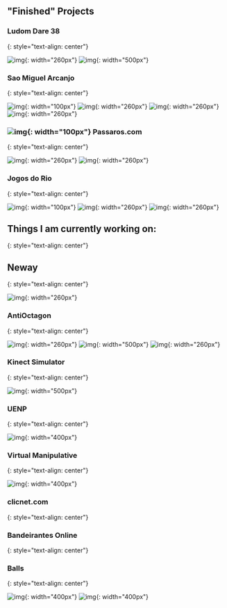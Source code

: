 ## "Finished" Projects


### Ludom Dare 38 
{: style="text-align: center"}

![img](/images/ld.gif){: width="260px"}
![img](/images/ld38_2.gif){: width="500px"}

### Sao Miguel Arcanjo 
{: style="text-align: center"}

![img](/images/sma0.webp){: width="100px"}
![img](/images/sma1.webp){: width="260px"}
![img](/images/sma2.webp){: width="260px"}
![img](/images/sma3.webp){: width="260px"}


### ![img](/images/pas0.webp){: width="100px"} Passaros.com
{: style="text-align: center"}


![img](/images/pas1.webp){: width="260px"}
![img](/images/pas2.webp){: width="260px"}
  
  
### Jogos do Rio 
{: style="text-align: center"}

![img](/images/rio0.webp){: width="100px"}
![img](/images/rio1.webp){: width="260px"}
![img](/images/rio2.webp){: width="260px"}


## Things I am currently working on: 
{: style="text-align: center"}

## Neway 
{: style="text-align: center"}

![img](/images/neway1.PNG){: width="260px"}


### AntiOctagon 
{: style="text-align: center"}

![img](/images/octa1.PNG){: width="260px"}
![img](/images/octa2.gif){: width="500px"}
![img](/images/octa3.PNG){: width="260px"}


### Kinect Simulator 
{: style="text-align: center"}

![img](/images/sim.JPG){: width="500px"}

### UENP 
{: style="text-align: center"}

![img](/images/uenp.jpeg){: width="400px"}

### Virtual Manipulative 
{: style="text-align: center"}

![img](/images/virtual.gif){: width="400px"}


### clicnet.com 
{: style="text-align: center"}

### Bandeirantes Online 
{: style="text-align: center"}

### Balls 
{: style="text-align: center"}

![img](/images/balls1.PNG){: width="400px"}
![img](/images/balls2.gif){: width="400px"}

